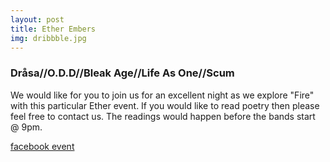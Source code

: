 ```yaml
---
layout: post
title: Ether Embers
img: dribbble.jpg
---
```



### Dråsa//O.D.D//Bleak Age//Life As One//Scum

We would like for you to join us for an excellent night as we explore "Fire" with this particular Ether event. If you would like to read poetry then please feel free to contact us. The readings would happen before the bands start @ 9pm.

[facebook event](https://www.facebook.com/events/232778560488221/?notif_t=plan_reminder&notif_id=1481761745774069)
